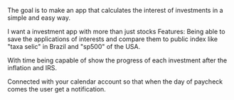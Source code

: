 The goal is to make an app that calculates the interest of investments in a simple and easy way.

I want a investment app with more than just stocks 
Features:
Being able to save the applications of interests and compare them to public index like "taxa selic" in Brazil and "sp500" of the USA.

With time being capable of show the progress of each investment after the inflation and IRS.

Connected with your calendar account so that when the day of paycheck comes the user get a notification.
